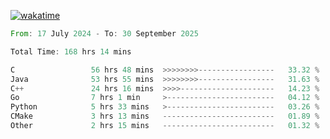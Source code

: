 [![wakatime](https://wakatime.com/badge/user/5970ac98-85fb-4bfd-a7d8-142e7d5bd274.svg)](https://wakatime.com/@5970ac98-85fb-4bfd-a7d8-142e7d5bd274)

<!--START_SECTION:waka-->

```rust
From: 17 July 2024 - To: 30 September 2025

Total Time: 168 hrs 14 mins

C                 56 hrs 48 mins  >>>>>>>>-----------------   33.32 %
Java              53 hrs 55 mins  >>>>>>>>-----------------   31.63 %
C++               24 hrs 16 mins  >>>>---------------------   14.23 %
Go                7 hrs 1 min     >------------------------   04.12 %
Python            5 hrs 33 mins   >------------------------   03.26 %
CMake             3 hrs 13 mins   -------------------------   01.89 %
Other             2 hrs 15 mins   -------------------------   01.32 %
```

<!--END_SECTION:waka-->
